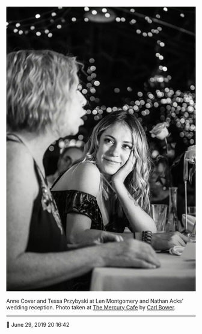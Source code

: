 ![Anne Cover and Tessa Przybyski](assets/7e2906f4ea6134aa47b439521ea01a8d.webp)

Anne Cover and Tessa Przybyski at Len Montgomery and Nathan Acks’ wedding reception. Photo taken at [The Mercury Cafe](http://mercurycafe.com/) by [Carl Bower](http://carlbowerphotos.com/).

- - - -

<span aria-hidden="true">📅</span> June 29, 2019 20:16:42
